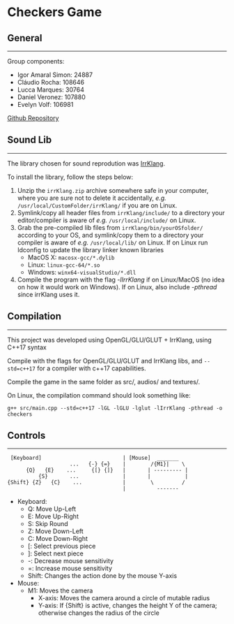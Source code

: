 # Checkers Game

## General
---
Group components:

* Igor Amaral Simon:    24887
* Cláudio Rocha:        108646
* Lucca Marques:        30764
* Daniel Veronez:       107880
* Evelyn Volf:          106981

[Github Repository](https://github.com/ia-Simon/opengl-checkers.git)

## Sound Lib
---
The library chosen for sound reprodution was [IrrKlang](https://www.ambiera.com/irrklang/).

To install the library, follow the steps below:
1. Unzip the `irrKlang.zip` archive somewhere safe in your computer, where you are sure not to delete it accidentally, *e.g.* `/usr/local/CustomFolder/irrKlang/` if you are on Linux.
2. Symlink/copy all header files from `irrKlang/include/` to a directory your editor/compiler is aware of *e.g.* `/usr/local/include/` on Linux.
3. Grab the pre-compiled lib files from `irrKlang/bin/yourOSfolder/` according to your OS, and symlink/copy them to a directory your compiler is aware of *e.g.* `/usr/local/lib/` on Linux. If on Linux run ldconfig to update the library linker known libraries
    * MacOS X:  `macosx-gcc/*.dylib`
    * Linux:    `linux-gcc-64/*.so`
    * Windows:  `winx64-visualStudio/*.dll`
4. Compile the program with the flag *-lIrrKlang* if on Linux/MacOS (no idea on how it would work on Windows). If on Linux, also include *-pthread* since irrKlang uses it.

## Compilation
---
This project was developed using OpenGL/GLU/GLUT + IrrKlang, using C++17 syntax

Compile with the flags for OpenGL/GLU/GLUT and IrrKlang libs, and `--std=c++17` for a compiler with c++17 capabilities.

Compile the game in the same folder as src/, audios/ and textures/.

On Linux, the compilation command should look something like:
```
g++ src/main.cpp --std=c++17 -lGL -lGLU -lglut -lIrrKlang -pthread -o checkers
```

## Controls
---
```
 [Keyboard]                          | [Mouse]  _______
                    ...   {-} {=}    |        /{M1}|    \
      {Q}   {E}    ...     {[} {]}   |       | --------- |
          {S}       ...              |       |           |
{Shift} {Z}   {C}    ...             |        \         /
                                     |          -------
```
* Keyboard:
    * Q: Move Up-Left
    * E: Move Up-Right
    * S: Skip Round
    * Z: Move Down-Left
    * C: Move Down-Right
    * [: Select previous piece
    * ]: Select next piece
    * -: Decrease mouse sensitivity
    * =: Increase mouse sensitivity
    * Shift: Changes the action done by the mouse Y-axis
* Mouse:
    * M1: Moves the camera
        * X-axis: Moves the camera around a circle of mutable radius
        * Y-axis: If {Shift} is active, changes the height Y of the camera; otherwise changes the radius of the circle